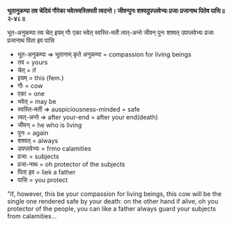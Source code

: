 **भूतानुकम्पा तव चेदियं गौरेका भवेत्स्वस्तिमती त्वदन्ते। जीवन्पुनः शश्वदुपप्लवेभ्यः प्रजाः प्रजानाथ पितेव पासि॥२-४८॥**

भूत-अनुकम्पा तव चेत् इयम् गौः एका भवेत् स्वस्ति-मती त्वत्-अन्ते जीवन् पुनः शश्वत् उपप्लवेभ्यः प्रजाः प्रजानाथ पिता इव पासि 

-   भूत-अनुकम्पा => भूतानाम् कृते अनुकम्पा = compassion for living beings
-   तव = yours
-   चेत् = if
-   इयम् = this (fem.)
-   गौः = cow
-   एका = one
-   भवेत् = may be
-   स्वस्ति-मती => auspiciousness-minded = safe
-   त्वत्-अन्ते => after your-end = after your end(death)
-   जीवन् = he who is living
-   पुनः = again
-   शश्वत् = always
-   उपप्लवेभ्यः = frmo calamities
-   प्रजाः = subjects
-   प्रजा-नाथ = oh protector of the subjects
-   पिता इव = liek a father
-   पासि = you protect

"If, however, this be your compassion for living beings, this cow will be the single one rendered safe by your death: on the other hand if alive, oh you protector of the people, you can like a father always guard your subjects from calamities... 